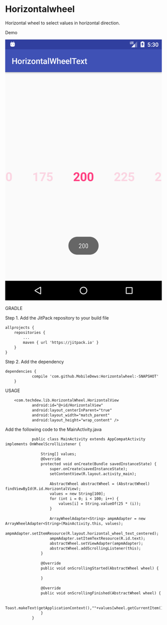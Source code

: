 # Horizontalwheel


Horizontal wheel to select values in horizontal direction.

Demo

![Alt text](https://github.com/MobileDews/Horizontalwheel/blob/master/horizontalwheel.png?raw=true "Optional Title")

GRADLE

Step 1. Add the JitPack repository to your build file


	allprojects {
		repositories {
			...
			maven { url 'https://jitpack.io' }
		}
	}
	
Step 2. Add the dependency
	
	dependencies {
    	        compile 'com.github.MobileDews:Horizontalwheel:-SNAPSHOT'
    	}
    	
    	
    	
USAGE
    	
    	<com.techdew.lib.HorizontalWheel.HorizontalView
                android:id="@+id/HorizontalView"
                android:layout_centerInParent="true"
                android:layout_width="match_parent"
                android:layout_height="wrap_content" />
                
                
 Add the following code to the MainActivity.java
                
                public class MainActivity extends AppCompatActivity implements OnWheelScrollListener {
                
                    String[] values;
                    @Override
                    protected void onCreate(Bundle savedInstanceState) {
                        super.onCreate(savedInstanceState);
                        setContentView(R.layout.activity_main);
                
                        AbstractWheel abstractWheel = (AbstractWheel) findViewById(R.id.HorizontalView);
                        values = new String[100];
                        for (int i = 0; i < 100; i++) {
                            values[i] = String.valueOf(25 * (i));
                        }
                
                        ArrayWheelAdapter<String> ampmAdapter = new ArrayWheelAdapter<String>(MainActivity.this, values);
                        ampmAdapter.setItemResource(R.layout.horizontal_wheel_text_centered);
                        ampmAdapter.setItemTextResource(R.id.text);
                        abstractWheel.setViewAdapter(ampmAdapter);
                        abstractWheel.addScrollingListener(this);
                    }
                
                    @Override
                    public void onScrollingStarted(AbstractWheel wheel) {
                
                    }
                
                    @Override
                    public void onScrollingFinished(AbstractWheel wheel) {
                
                        Toast.makeText(getApplicationContext(),""+values[wheel.getCurrentItem()],Toast.LENGTH_LONG).show();
                    }
                }
                


